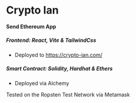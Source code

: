 # Crypto Ian
**Send Ethereum App**

 
##### Frontend: React, Vite & TailwindCss
- Deployed to https://crypto-ian.com/


##### Smart Contract: Solidity, Hardhat & Ethers
- Deployed via Alchemy

Tested on the Ropsten Test Network via Metamask
